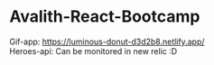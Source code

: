 # Avalith-React-Bootcamp
Gif-app: https://luminous-donut-d3d2b8.netlify.app/ <br>
Heroes-api: Can be monitored in new relic :D
